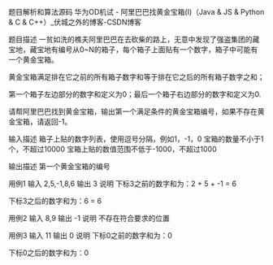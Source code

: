 题目解析和算法源码
华为OD机试 - 阿里巴巴找黄金宝箱(I)（Java & JS & Python & C & C++）_伏城之外的博客-CSDN博客

题目描述
一贫如洗的樵夫阿里巴巴在去砍柴的路上，无意中发现了强盗集团的藏宝地，藏宝地有编号从0~N的箱子，每个箱子上面贴有一个数字，箱子中可能有一个黄金宝箱。

黄金宝箱满足排在它之前的所有箱子数字和等于排在它之后的所有箱子数字之和；

第一个箱子左边部分的数字和定义为0；最后一个箱子右边部分的数字和定义为0.

请帮阿里巴巴找到黄金宝箱，输出第一个满足条件的黄金宝箱编号，如果不存在黄金宝箱，请返回-1。

输入描述
箱子上贴的数字列表，使用逗号分隔，例如1，-1，0 宝箱的数量不小于1个，不超过10000 宝箱上贴的数值范围不低于-1000，不超过1000

输出描述
第一个黄金宝箱的编号

用例1
输入
2,5,-1,8,6
输出
3
说明
下标3之前的数字和为：2 + 5 + -1 = 6

下标3之后的数字和为：6 = 6

用例2
输入
8,9
输出
-1
说明
不存在符合要求的位置

用例3
输入
11
输出
0
说明
下标0之前的数字和为：0

下标0之后的数字和为：0